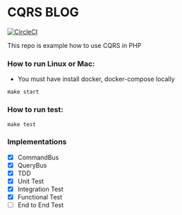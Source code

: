 # CQRS BLOG
[![CircleCI](https://circleci.com/gh/zawiszaty/cqrs-blog.svg?style=svg)](https://circleci.com/gh/zawiszaty/cqrs-blog)

This repo is example how to use CQRS in PHP

### How to run Linux or Mac:
* You must have install docker, docker-compose locally
```
make start
```
### How to run test:
```
make test
```
### Implementations
- [x] CommandBus
- [x] QueryBus
- [x] TDD
- [x] Unit Test
- [x] Integration Test
- [x] Functional Test
- [ ] End to End Test
